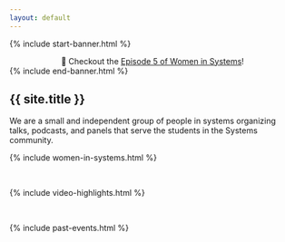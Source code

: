 ```yaml
---
layout: default
---
```


{% include start-banner.html %}
<center>
📢 Checkout the <a href="{{'/pages/events/women-in-systems-ep5.html' | relative_url}}">Episode 5 of Women in Systems</a>!
</center>
{% include end-banner.html %}
<br>


## {{ site.title }}
We are a small and independent group of people in systems organizing talks,
podcasts, and panels that serve the students in the Systems community.

{% include women-in-systems.html %}

<br>

{% include video-highlights.html %}

<br>

{% include past-events.html %}

<script src="{{ '/assets/js/redir.js' | relative_url }}"></script>
